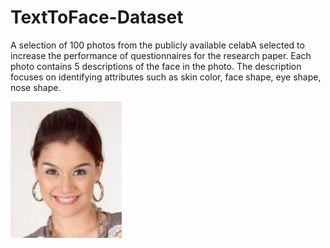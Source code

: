 # TextToFace-Dataset
A selection of 100 photos from the publicly available celabA selected to increase the performance of questionnaires for the research paper. Each photo contains 5 descriptions of the face in the photo. The description focuses on identifying attributes such as skin color, face shape, eye shape, nose shape.

![Alt text](https://github.com/ChydzinskaKasia/TextToFace-Dataset/blob/main/images/face_50/face_50.jpg?raw=true "Title")
